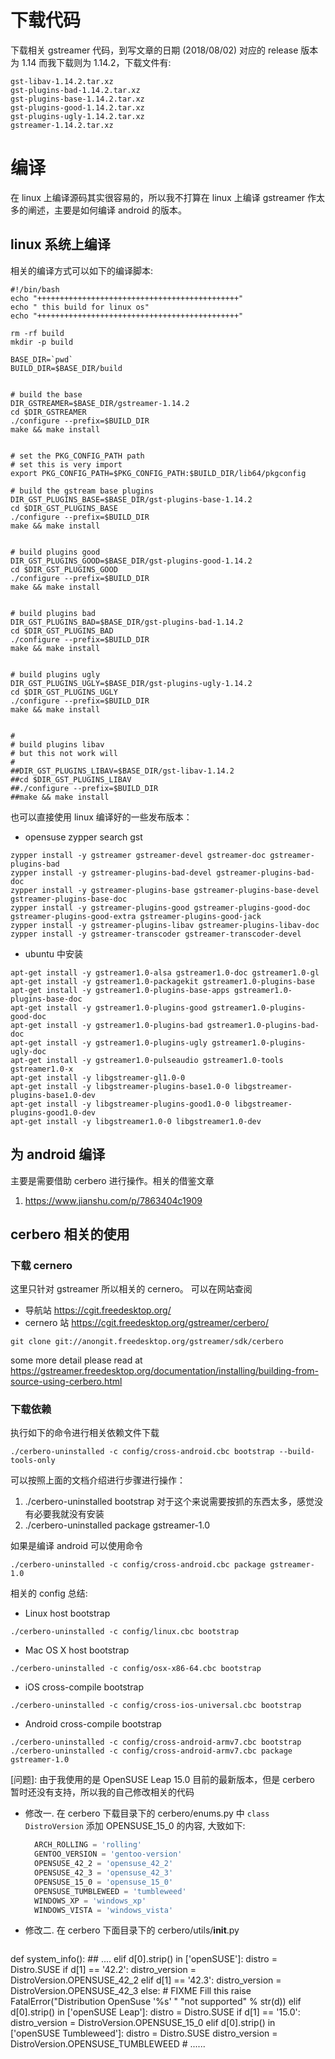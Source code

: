 
# 下载代码

下载相关 gstreamer 代码，到写文章的日期 (2018/08/02) 对应的 release 版本为 1.14 而我下载则为 1.14.2，下载文件有: 

``` shell
gst-libav-1.14.2.tar.xz
gst-plugins-bad-1.14.2.tar.xz
gst-plugins-base-1.14.2.tar.xz
gst-plugins-good-1.14.2.tar.xz
gst-plugins-ugly-1.14.2.tar.xz
gstreamer-1.14.2.tar.xz
```

# 编译

在 linux 上编译源码其实很容易的，所以我不打算在 linux 上编译 gstreamer 作太多的阐述，主要是如何编译 android 的版本。


## linux 系统上编译

相关的编译方式可以如下的编译脚本:

```shell
#!/bin/bash
echo "+++++++++++++++++++++++++++++++++++++++++++++"
echo " this build for linux os"
echo "+++++++++++++++++++++++++++++++++++++++++++++"

rm -rf build
mkdir -p build

BASE_DIR=`pwd`
BUILD_DIR=$BASE_DIR/build


# build the base
DIR_GSTREAMER=$BASE_DIR/gstreamer-1.14.2
cd $DIR_GSTREAMER
./configure --prefix=$BUILD_DIR
make && make install


# set the PKG_CONFIG_PATH path
# set this is very import
export PKG_CONFIG_PATH=$PKG_CONFIG_PATH:$BUILD_DIR/lib64/pkgconfig

# build the gstream base plugins
DIR_GST_PLUGINS_BASE=$BASE_DIR/gst-plugins-base-1.14.2
cd $DIR_GST_PLUGINS_BASE
./configure --prefix=$BUILD_DIR
make && make install


# build plugins good
DIR_GST_PLUGINS_GOOD=$BASE_DIR/gst-plugins-good-1.14.2
cd $DIR_GST_PLUGINS_GOOD
./configure --prefix=$BUILD_DIR
make && make install


# build plugins bad
DIR_GST_PLUGINS_BAD=$BASE_DIR/gst-plugins-bad-1.14.2
cd $DIR_GST_PLUGINS_BAD
./configure --prefix=$BUILD_DIR
make && make install


# build plugins ugly
DIR_GST_PLUGINS_UGLY=$BASE_DIR/gst-plugins-ugly-1.14.2
cd $DIR_GST_PLUGINS_UGLY
./configure --prefix=$BUILD_DIR
make && make install


#
# build plugins libav
# but this not work will
#
##DIR_GST_PLUGINS_LIBAV=$BASE_DIR/gst-libav-1.14.2
##cd $DIR_GST_PLUGINS_LIBAV
##./configure --prefix=$BUILD_DIR
##make && make install

```

也可以直接使用 linux 编译好的一些发布版本：
+ opensuse    zypper search gst
```shell
zypper install -y gstreamer gstreamer-devel gstreamer-doc gstreamer-plugins-bad
zypper install -y gstreamer-plugins-bad-devel gstreamer-plugins-bad-doc
zypper install -y gstreamer-plugins-base gstreamer-plugins-base-devel gstreamer-plugins-base-doc
zypper install -y gstreamer-plugins-good gstreamer-plugins-good-doc gstreamer-plugins-good-extra gstreamer-plugins-good-jack
zypper install -y gstreamer-plugins-libav gstreamer-plugins-libav-doc
zypper install -y gstreamer-transcoder gstreamer-transcoder-devel
```

+ ubuntu 中安装

```shell
apt-get install -y gstreamer1.0-alsa gstreamer1.0-doc gstreamer1.0-gl
apt-get install -y gstreamer1.0-packagekit gstreamer1.0-plugins-base
apt-get install -y gstreamer1.0-plugins-base-apps gstreamer1.0-plugins-base-doc
apt-get install -y gstreamer1.0-plugins-good gstreamer1.0-plugins-good-doc
apt-get install -y gstreamer1.0-plugins-bad gstreamer1.0-plugins-bad-doc
apt-get install -y gstreamer1.0-plugins-ugly gstreamer1.0-plugins-ugly-doc
apt-get install -y gstreamer1.0-pulseaudio gstreamer1.0-tools gstreamer1.0-x
apt-get install -y libgstreamer-gl1.0-0
apt-get install -y libgstreamer-plugins-base1.0-0 libgstreamer-plugins-base1.0-dev
apt-get install -y libgstreamer-plugins-good1.0-0 libgstreamer-plugins-good1.0-dev
apt-get install -y libgstreamer1.0-0 libgstreamer1.0-dev
```


## 为 android 编译

主要是需要借助 cerbero 进行操作。相关的借鉴文章
1. https://www.jianshu.com/p/7863404c1909

## cerbero 相关的使用

### 下载 cernero
这里只针对 gstreamer 所以相关的 cernero。 可以在网站查阅

+ 导航站 https://cgit.freedesktop.org/
+ cernero 站  https://cgit.freedesktop.org/gstreamer/cerbero/

```shell
git clone git://anongit.freedesktop.org/gstreamer/sdk/cerbero
```

some more detail please read at  
https://gstreamer.freedesktop.org/documentation/installing/building-from-source-using-cerbero.html


### 下载依赖
执行如下的命令进行相关依赖文件下载
```shell
./cerbero-uninstalled -c config/cross-android.cbc bootstrap --build-tools-only
```


可以按照上面的文档介绍进行步骤进行操作：
1. ./cerbero-uninstalled bootstrap  对于这个来说需要按抓的东西太多，感觉没有必要我就没有安装
2. ./cerbero-uninstalled package gstreamer-1.0

如果是编译 android 可以使用命令
```shell
./cerbero-uninstalled -c config/cross-android.cbc package gstreamer-1.0
```

相关的 config 总结:
+ Linux host bootstrap
```shell
./cerbero-uninstalled -c config/linux.cbc bootstrap
```

+ Mac OS X host bootstrap
```shell
./cerbero-uninstalled -c config/osx-x86-64.cbc bootstrap
```

+ iOS cross-compile bootstrap
```shell
./cerbero-uninstalled -c config/cross-ios-universal.cbc bootstrap
```

+ Android cross-compile bootstrap
```shell
./cerbero-uninstalled -c config/cross-android-armv7.cbc bootstrap
./cerbero-uninstalled -c config/cross-android-armv7.cbc package gstreamer-1.0
```



[问题]: 由于我使用的是 OpenSUSE Leap 15.0 目前的最新版本，但是 cerbero 暂时还没有支持，所以我的自己修改相关的代码
- 修改一. 在 cerbero 下载目录下的 cerbero/enums.py 中 `class DistroVersion` 添加 OPENSUSE_15_0 的内容, 大致如下:
  ```python
    ARCH_ROLLING = 'rolling'
    GENTOO_VERSION = 'gentoo-version'
    OPENSUSE_42_2 = 'opensuse_42_2'
    OPENSUSE_42_3 = 'opensuse_42_3'
    OPENSUSE_15_0 = 'opensuse_15_0'
    OPENSUSE_TUMBLEWEED = 'tumbleweed'
    WINDOWS_XP = 'windows_xp'
    WINDOWS_VISTA = 'windows_vista'
  ```

- 修改二. 在 cerbero 下面目录下的  cerbero/utils/__init__.py
  ```python
def system_info():
    ## ....
    elif d[0].strip() in ['openSUSE']:
            distro = Distro.SUSE
            if d[1] == '42.2':
                distro_version = DistroVersion.OPENSUSE_42_2
            elif d[1] == '42.3':
                distro_version = DistroVersion.OPENSUSE_42_3
            else:
                # FIXME Fill this
                raise FatalError("Distribution OpenSuse '%s' "
                                 "not supported" % str(d))
        elif d[0].strip() in ['openSUSE Leap']:
            distro = Distro.SUSE
            if d[1] == '15.0':
                distro_version = DistroVersion.OPENSUSE_15_0
        elif d[0].strip() in ['openSUSE Tumbleweed']:
            distro = Distro.SUSE
            distro_version = DistroVersion.OPENSUSE_TUMBLEWEED
    # ......
  ```